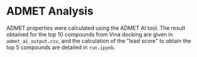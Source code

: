# ADMET Analysis

ADMET properties were calculated using the ADMET AI tool. The result obtained for the top 10 compounds from Vina docking are given in `admet_ai_output.csv`, and the calculation of the "lead score" to obtain the top 5 compounds are detailed in `run.ipynb`.